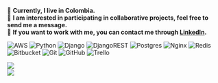 🏡 **Currently, I live in Colombia.**<br>🚀 **I am interested in participating in collaborative projects, feel free to send me a message.**<br>🤝 **If you want to work with me, you can contact me through [LinkedIn](https://www.linkedin.com/in/brayanpotosi/).** 

![AWS](https://img.shields.io/badge/AWS-%23FF9900.svg?style=flat&logo=amazon-aws&logoColor=white) ![Python](https://img.shields.io/badge/python-3670A0?style=flat&logo=python&logoColor=ffdd54) ![Django](https://img.shields.io/badge/django-%23092E20.svg?style=flat&logo=django&logoColor=white) ![DjangoREST](https://img.shields.io/badge/DJANGO-REST-ff1709?style=flat&logo=django&logoColor=white&color=ff1709&labelColor=gray) ![Postgres](https://img.shields.io/badge/postgres-%23316192.svg?style=flat&logo=postgresql&logoColor=white) ![Nginx](https://img.shields.io/badge/nginx-%23009639.svg?style=flat&logo=nginx&logoColor=white) ![Redis](https://img.shields.io/badge/redis-%23DD0031.svg?style=flat&logo=redis&logoColor=white) ![Bitbucket](https://img.shields.io/badge/bitbucket-%230047B3.svg?style=flat&logo=bitbucket&logoColor=white) ![Git](https://img.shields.io/badge/git-%23F05033.svg?style=flat&logo=git&logoColor=white) ![GitHub](https://img.shields.io/badge/github-%23121011.svg?style=flat&logo=github&logoColor=white) ![Trello](https://img.shields.io/badge/Trello-%23026AA7.svg?style=flat&logo=Trello&logoColor=white)<br/>

![](https://github-readme-stats.vercel.app/api/top-langs/?username=BrayanPotosi&theme=highcontrast&hide_border=true&include_all_commits=true&count_private=true&layout=compact)<br/>
[![](https://visitcount.itsvg.in/api?id=BrayanPotosi&icon=0&color=0)](https://visitcount.itsvg.in)

